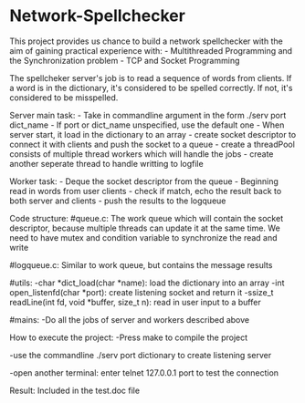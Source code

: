 # Network-Spellchecker

This project provides us chance to build a network spellchecker with the aim of gaining practical experience with:
    - Multithreaded Programming and the Synchronization problem
    - TCP and Socket Programming

The spellcheker server's job is to read a sequence of words from clients. If a word is in the dictionary, it's considered
to be spelled correctly. If not, it's considered to be misspelled.

Server main task:
    - Take in commandline argument in the form ./serv port dict_name
    - If port or dict_name unspecified, use the default one
    - When server start, it load in the dictionary to an array
    - create socket descriptor to connect it with clients and push the socket to a queue
    - create a threadPool consists of multiple thread workers which will handle the jobs
    - create another seperate thread to handle writting to logfile

Worker task:
    - Deque the socket descriptor from the queue
    - Beginning read in words from user clients
    - check if match, echo the result back to both server and clients
    - push the results to the logqueue

Code structure:
#queue.c:
The work queue which will contain the socket descriptor, because multiple threads can update it at the same time. We need to 
have mutex and condition variable to synchronize the read and write

#logqueue.c:
Similar to work queue, but contains the message results

#utils:
-char *dict_load(char *name): load the dictionary into an array
-int open_listenfd(char *port): create listening socket and return it
-ssize_t readLine(int fd, void *buffer, size_t n): read in user input to a buffer

#mains:
-Do all the jobs of server and workers described above

How to execute the project:
-Press make to compile the project

-use the commandline ./serv port dictionary to create listening server

-open another terminal: enter telnet 127.0.0.1 port to test the connection

Result:
Included in the test.doc file

